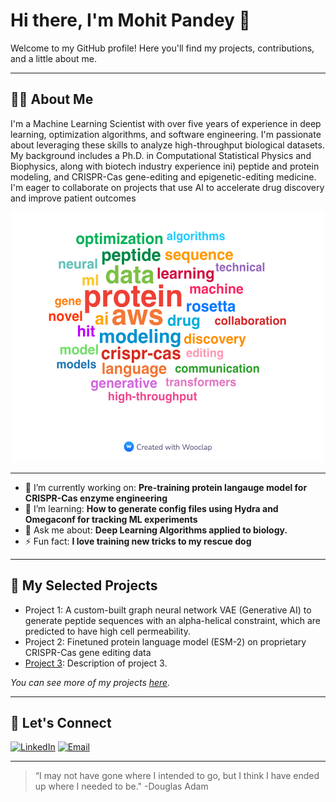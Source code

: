 # Hi there, I'm Mohit Pandey 👋

Welcome to my GitHub profile! Here you'll find my projects, contributions, and a little about me.

---

## 🧑‍💻 About Me
I'm a Machine Learning Scientist with over five years of experience in deep learning, optimization algorithms, and software engineering. I'm passionate about leveraging these skills to analyze high-throughput biological datasets. My background includes a Ph.D. in Computational Statistical Physics and Biophysics, along with biotech industry experience ini)  peptide and protein modeling, and CRISPR-Cas gene-editing and epigenetic-editing medicine. I'm eager to collaborate on projects that use AI to accelerate drug discovery and improve patient outcomes

<center> <img src="Mohit_skills_wordcloud.jpg" width="500" height="400">      </center>


---

- 🔭 I’m currently working on: **Pre-training protein langauge model for CRISPR-Cas enzyme engineering**
- 🌱 I’m learning: **How to generate config files using Hydra and Omegaconf for tracking ML experiments**
- 💬 Ask me about: **Deep Learning Algorithms applied to biology.**
- ⚡ Fun fact: **I love training new tricks to my rescue dog**

---

## 📂 My Selected Projects

- Project 1: A custom-built graph neural network VAE (Generative AI) to generate peptide sequences with an alpha-helical constraint, which are predicted to have high cell permeability.
- Project 2: Finetuned protein language model (ESM-2) on proprietary CRISPR-Cas gene editing data
- [Project 3](https://github.com/mohitpandey92/project3): Description of project 3.

*You can see more of my projects [here](https://github.com/mohitpandey92?tab=repositories).*

---



## 🤝 Let's Connect

[![LinkedIn](https://img.shields.io/badge/LinkedIn-blue?style=flat&logo=linkedin)](https://www.linkedin.com/in/mohit-pandey-1a853367/)
[![Email](https://img.shields.io/badge/Email-red?style=flat&logo=gmail)](mailto:mpandey@bu.edu)

---

> “I may not have gone where I intended to go, but I think I have ended up where I needed to be." -Douglas Adam



